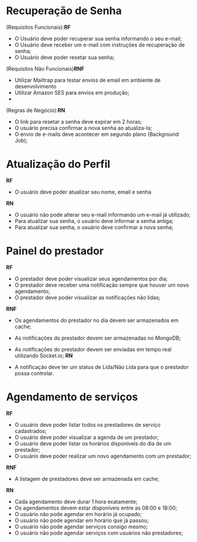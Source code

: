 # Recuperação de Senha

(Requisitos Funcionais):**RF**

- O Usuário deve poder recuperar sua senha informando o seu e-mail;
- O Usuário deve receber um e-mail com instruções de recuperação de senha;
- O Usuário deve poder resetar sua senha;

(Requisitos Não Funcionais)**RNF**

- Utilizar Mailtrap para testar envios de email em ambiente de desenvolvimento
- Utilizar Amazon SES para envios em produção;
-

(Regras de Negócio):**RN**

- O link para resetar a senha deve expirar em 2 horas;
- O usuário precisa confirmar a nova senha ao atualiza-la;
- O envio de e-mails deve acontecer em segundo plano (Background Job);

# Atualização do Perfil

**RF**

- O usuário deve poder atualizar seu nome, email e senha

**RN**

- O usuário não pode alterar seu e-mail informando um e-mail já utilizado;
- Para atualizar sua senha, o usuário deve informar a senha antiga;
- Para atualizar sua senha, o usuário deve confirmar a nova senha;

# Painel do prestador

**RF**

- O prestador deve poder visualizar seus agendamentos por dia;
- O prestador deve receber uma notificação sempre que houver um novo agendamento;
- O prestador deve poder visualizar as notificações não lidas;

**RNF**

- Os agendamentos do prestador no dia devem ser armazenados em cache;
- As notificações do prestador devem ser armazenadas no MongoDB;
- As notificações do prestador devem ser enviadas em tempo real utilizando Socket.io;
  **RN**

- A notificação deve ter um status de Lida/Não Lida para que o prestador possa controlar.

# Agendamento de serviços

**RF**

- O usuário deve poder listar todos os prestadores de serviço cadastrados;
- O usuário deve poder visualizar a agenda de um prestador;
- O usuário deve poder listar os horários disponíveis do dia de um prestador;
- O usuário deve poder realizar um novo agendamento com um prestador;

**RNF**

- A listagem de prestadores deve ser armazenada em cache;

**RN**

- Cada agendamento deve durar 1 hora exatamente;
- Os agendamentos devem estar disponíveis entre as 08:00 e 18:00;
- O usuário não pode agendar em horário já ocupado;
- O usuário não pode agendar em horário que já passou;
- O usuário não pode agendar serviços consigo mesmo;
- O usuário não pode agendar serviços com usuários não prestadores;
